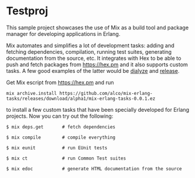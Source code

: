 Testproj
========

This sample project showcases the use of Mix as a build tool and package
manager for developing applications in Erlang.

Mix automates and simplifies a lot of development tasks: adding and fetching
dependencies, compilation, running test suites, generating documentation from
the source, etc. It integrates with Hex to be able to push and fetch
packages from https://hex.pm and it also supports custom tasks. A few good
examples of the latter would be [dialyze](http://github.com/fishcakez/dialyze)
and [release](https://github.com/bitwalker/exrm).

Get Mix escript from https://hex.pm and run

    mix archive.install https://github.com/alco/mix-erlang-tasks/releases/download/alpha1/mix-erlang-tasks-0.0.1.ez

to install a few custom tasks that have been specially developed for Erlang
projects. Now you can try out the following:


    $ mix deps.get       # fetch dependencies

    $ mix compile        # compile everything

    $ mix eunit          # run EUnit tests

    $ mix ct             # run Common Test suites

    $ mix edoc           # generate HTML documentation from the source
